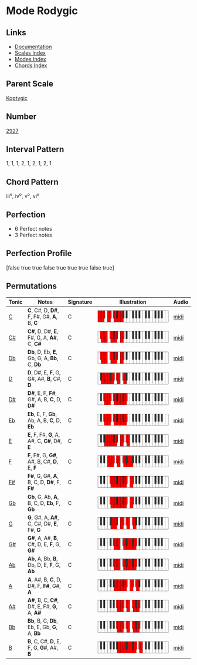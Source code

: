 # Mode Rodygic

## Links

- [Documentation](README.md)
- [Scales Index](Scales.md)
- [Modes Index](Modes.md)
- [Chords Index](Chords.md)

## Parent Scale

[Koptygic](ScaleKoptygic.md)

## Number

[2927](https://ianring.com/musictheory/scales/2927)

## Interval Pattern

1, 1, 1, 2, 1, 2, 1, 2, 1

## Chord Pattern

iii⁰, iv⁰, v⁰, vi⁰

## Perfection

- 6 Perfect notes
- 3 Perfect notes

## Perfection Profile

[false true true false true true true false true]

## Permutations

| Tonic | Notes | Signature | Illustration | Audio |
|-------|-------|-----------|--------------|-------|
| [C](ModeCNaturalRodygic.md) | **C**, C#, D, **D#**, F, F#, G#, **A**, B, **C** | C | ![CNaturalRodygic](ModeCNaturalRodygic.png) | [midi](https://github.com/edipermadi/music/blob/main/docs/ModeCNaturalRodygic.mid?raw=true) |
| [C#](ModeCSharpRodygic.md) | **C#**, D, D#, **E**, F#, G, A, **A#**, C, **C#** | C | ![CSharpRodygic](ModeCSharpRodygic.png) | [midi](https://github.com/edipermadi/music/blob/main/docs/ModeCSharpRodygic.mid?raw=true) |
| [Db](ModeDFlatRodygic.md) | **Db**, D, Eb, **E**, Gb, G, A, **Bb**, C, **Db** | C | ![DFlatRodygic](ModeDFlatRodygic.png) | [midi](https://github.com/edipermadi/music/blob/main/docs/ModeDFlatRodygic.mid?raw=true) |
| [D](ModeDNaturalRodygic.md) | **D**, D#, E, **F**, G, G#, A#, **B**, C#, **D** | C | ![DNaturalRodygic](ModeDNaturalRodygic.png) | [midi](https://github.com/edipermadi/music/blob/main/docs/ModeDNaturalRodygic.mid?raw=true) |
| [D#](ModeDSharpRodygic.md) | **D#**, E, F, **F#**, G#, A, B, **C**, D, **D#** | C | ![DSharpRodygic](ModeDSharpRodygic.png) | [midi](https://github.com/edipermadi/music/blob/main/docs/ModeDSharpRodygic.mid?raw=true) |
| [Eb](ModeEFlatRodygic.md) | **Eb**, E, F, **Gb**, Ab, A, B, **C**, D, **Eb** | C | ![EFlatRodygic](ModeEFlatRodygic.png) | [midi](https://github.com/edipermadi/music/blob/main/docs/ModeEFlatRodygic.mid?raw=true) |
| [E](ModeENaturalRodygic.md) | **E**, F, F#, **G**, A, A#, C, **C#**, D#, **E** | C | ![ENaturalRodygic](ModeENaturalRodygic.png) | [midi](https://github.com/edipermadi/music/blob/main/docs/ModeENaturalRodygic.mid?raw=true) |
| [F](ModeFNaturalRodygic.md) | **F**, F#, G, **G#**, A#, B, C#, **D**, E, **F** | C | ![FNaturalRodygic](ModeFNaturalRodygic.png) | [midi](https://github.com/edipermadi/music/blob/main/docs/ModeFNaturalRodygic.mid?raw=true) |
| [F#](ModeFSharpRodygic.md) | **F#**, G, G#, **A**, B, C, D, **D#**, F, **F#** | C | ![FSharpRodygic](ModeFSharpRodygic.png) | [midi](https://github.com/edipermadi/music/blob/main/docs/ModeFSharpRodygic.mid?raw=true) |
| [Gb](ModeGFlatRodygic.md) | **Gb**, G, Ab, **A**, B, C, D, **Eb**, F, **Gb** | C | ![GFlatRodygic](ModeGFlatRodygic.png) | [midi](https://github.com/edipermadi/music/blob/main/docs/ModeGFlatRodygic.mid?raw=true) |
| [G](ModeGNaturalRodygic.md) | **G**, G#, A, **A#**, C, C#, D#, **E**, F#, **G** | C | ![GNaturalRodygic](ModeGNaturalRodygic.png) | [midi](https://github.com/edipermadi/music/blob/main/docs/ModeGNaturalRodygic.mid?raw=true) |
| [G#](ModeGSharpRodygic.md) | **G#**, A, A#, **B**, C#, D, E, **F**, G, **G#** | C | ![GSharpRodygic](ModeGSharpRodygic.png) | [midi](https://github.com/edipermadi/music/blob/main/docs/ModeGSharpRodygic.mid?raw=true) |
| [Ab](ModeAFlatRodygic.md) | **Ab**, A, Bb, **B**, Db, D, E, **F**, G, **Ab** | C | ![AFlatRodygic](ModeAFlatRodygic.png) | [midi](https://github.com/edipermadi/music/blob/main/docs/ModeAFlatRodygic.mid?raw=true) |
| [A](ModeANaturalRodygic.md) | **A**, A#, B, **C**, D, D#, F, **F#**, G#, **A** | C | ![ANaturalRodygic](ModeANaturalRodygic.png) | [midi](https://github.com/edipermadi/music/blob/main/docs/ModeANaturalRodygic.mid?raw=true) |
| [A#](ModeASharpRodygic.md) | **A#**, B, C, **C#**, D#, E, F#, **G**, A, **A#** | C | ![ASharpRodygic](ModeASharpRodygic.png) | [midi](https://github.com/edipermadi/music/blob/main/docs/ModeASharpRodygic.mid?raw=true) |
| [Bb](ModeBFlatRodygic.md) | **Bb**, B, C, **Db**, Eb, E, Gb, **G**, A, **Bb** | C | ![BFlatRodygic](ModeBFlatRodygic.png) | [midi](https://github.com/edipermadi/music/blob/main/docs/ModeBFlatRodygic.mid?raw=true) |
| [B](ModeBNaturalRodygic.md) | **B**, C, C#, **D**, E, F, G, **G#**, A#, **B** | C | ![BNaturalRodygic](ModeBNaturalRodygic.png) | [midi](https://github.com/edipermadi/music/blob/main/docs/ModeBNaturalRodygic.mid?raw=true) |
